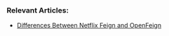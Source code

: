 ### Relevant Articles:

- [Differences Between Netflix Feign and OpenFeign](https://www.surya.com/netflix-feign-vs-openfeign)
